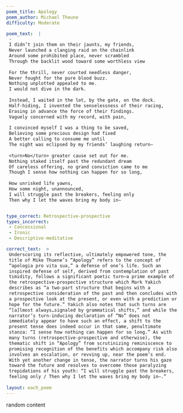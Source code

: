 ```yaml
---
poem_title: Apology
poem_author: Michael Theune
difficulty: Moderate

poem_text:  |
 -
 I didn’t join them on their jaunts, my friends,
 Never launched a clanging raid on the chainlink
 Around some prohibited place, never scrambled
 Through the backlit wood toward some worthless view
 
 For the thrill, never courted needless danger,
 Never fought for the pure blood buzz.
 Nothing unplotted appealed to me.
 I would not dive in the dark.
 
 Instead, I waited in the lot, by the gate, on the dock.
 Half-hiding, I invented the senselessness of their racing,
 Erasing in advance the force of their findings.
 Vaguely concerned with my record, with pain,
 
 I convinced myself I was a thing to be saved,
 Believing some precious design had fixed
 A better calling to consume me until
 The night was eclipsed by my friends’ laughing return—
 
 <turn>No</turn> greater cause set out for me.
 Nothing staked itself past the redundant dream
 Of careless offering, no grand conviction came to me
 Though I sense how nothing can happen for so long,
 
 How unrisked life yawns,
 How some night, unannounced,
 I will struggle past the breakers, feeling only
 Then why I let the waves bring my body in—


type_correct: Retrospective-prospective
types_incorrect:
 - Concessional
 - Ironic
 - Descriptive-meditative

correct_text:  >
 Underscoring its reflective, ultimately empowered tone, the
 title of Mike Thuene’s “Apology” refers to the concept of
 “apologia pro vita sua,” a defense of one’s life. Such an
 inspired defense of self, derived from contemplation of past
 timidity, follows a significant poetic turn—a prime example of
 the retrospective-prospective structure which Mark Yakich
 describes as “a two-part structure that begins with a
 retrospective consideration of the past and then concludes with
 a prospective look at the present, or even with a prediction or
 hope for the future.” Yakich also notes that such turns are
 “[a]lmost always…signaled by grammatical shifts,” and while the
 narrator’s turn-inducing declaration of “No” does not
 immediately appear to have such an effect, a shift to the
 present tense does indeed occur in that same, penultimate
 stanza: “I sense how nothing can happen for so long.” As with
 many turns (retrospective-prospective and otherwise), the
 thematic shift in “Apology” from scrutinizing reminiscence to
 promising recognition of the benefits which accompany risk also
 involves an escalation, or revving up, near the poem’s end.
 With yet another change in tense, the narrator turns his gaze
 toward the future and resolves to overcome those paralyzing
 trepidations of his youth: “I will struggle past the breakers,
 feeling only / Then why I let the waves bring my body in—.”
 
layout: each_poem
---
```


random content